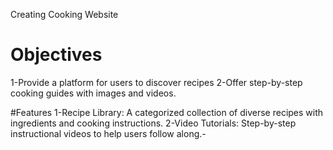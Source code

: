 Creating Cooking Website

# Objectives
1-Provide a platform for users to discover recipes
2-Offer step-by-step cooking guides with images and videos.

#Features
1-Recipe Library: A categorized collection of diverse recipes with ingredients and cooking instructions.
2-Video Tutorials: Step-by-step instructional videos to help users follow along.-
